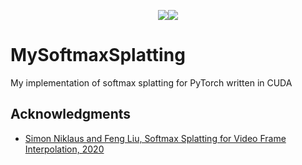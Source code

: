 <p align="center"><img src="https://user-images.githubusercontent.com/44374235/80755439-1b8b6500-8b31-11ea-9184-1dc54c65cfd6.png"><img src="https://user-images.githubusercontent.com/44374235/80754989-4b863880-8b30-11ea-8ed1-977984d20984.jpg" style="float: centre;"></p>

# MySoftmaxSplatting

My implementation of softmax splatting for PyTorch written in CUDA



## Acknowledgments

* [Simon Niklaus and Feng Liu, Softmax Splatting for Video Frame Interpolation, 2020](https://arxiv.org/abs/2003.05534)